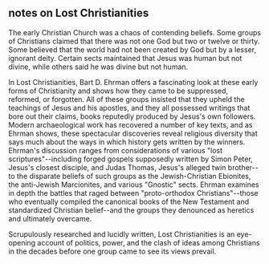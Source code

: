 ## notes on Lost Christianities

The early Christian Church was a chaos of contending beliefs. Some groups of Christians claimed that there was not one God but two or twelve or thirty. Some believed that the world had not been created by God but by a lesser, ignorant deity. Certain sects maintained that Jesus was human but not divine, while others said he was divine but not human.

In Lost Christianities, Bart D. Ehrman offers a fascinating look at these early forms of Christianity and shows how they came to be suppressed, reformed, or forgotten. All of these groups insisted that they upheld the teachings of Jesus and his apostles, and they all possessed writings that bore out their claims, books reputedly produced by Jesus's own followers. Modern archaeological work has recovered a number of key texts, and as Ehrman shows, these spectacular discoveries reveal religious diversity that says much about the ways in which history gets written by the winners. Ehrman's discussion ranges from considerations of various "lost scriptures"--including forged gospels supposedly written by Simon Peter, Jesus's closest disciple, and Judas Thomas, Jesus's alleged twin brother--to the disparate beliefs of such groups as the Jewish-Christian Ebionites, the anti-Jewish Marcionites, and various "Gnostic" sects. Ehrman examines in depth the battles that raged between "proto-orthodox Christians"--those who eventually compiled the canonical books of the New Testament and standardized Christian belief--and the groups they denounced as heretics and ultimately overcame.

Scrupulously researched and lucidly written, Lost Christianities is an eye-opening account of politics, power, and the clash of ideas among Christians in the decades before one group came to see its views prevail.